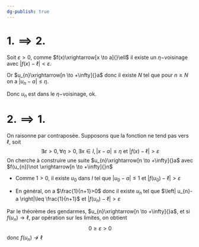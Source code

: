 ```yaml
---
dg-publish: true
---
```


# $1. \implies 2.$

Soit $\varepsilon>0$, comme $f(x)\xrightarrow[x \to a]{}\ell$ il existe un $\eta-$voisinage avec $\left| f(x)-\ell \right|<\varepsilon$.

Or $u_{n}\xrightarrow[n \to +\infty]{}a$ donc il existe $N$ tel que pour $n\geq N$ on a $\left| u_{n}-a \right|\leq \eta$.

Donc $u_{n}$ est dans le $\eta-$voisinage, ok.

# $2. \implies 1.$

On raisonne par contraposée. Supposons que la fonction ne tend pas vers $\ell$, soit
$$
\exists \varepsilon>0, \forall \eta>0, \exists x\in I, \left| x- a \right|\leq \eta\text{ et } \left| f(x)-\ell \right|>\varepsilon
$$
On cherche à construire une suite $u_{n}\xrightarrow[n \to +\infty]{}a$ avec $f(u_{n})\not \xrightarrow[n \to +\infty]{}n$ 

- Comme $1>0$, il existe $u_{0}$ dans $I$ tel que $\left| u_{0} -a \right|\leq 1$ et $\left| f(u_{0})-\ell \right|>\varepsilon$

- En général, on a $\frac{1}{n+1}>0$ donc il existe $u_{n}$ tel que $\left| u_{n}-a \right|\leq \frac{1}{n+1}$ et $\left| f(u_{n})-\ell \right|> \varepsilon$

Par le théorème des gendarmes, $u_{n}\xrightarrow[n \to +\infty]{}a$, et si $f(u_{n})\to \ell$, par opération sur les limites, on obtient
$$
0 \geq \varepsilon > 0
$$
donc $f(u_{n})\not\to \ell$

